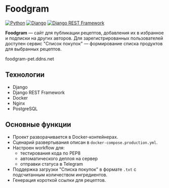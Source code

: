 # Foodgram

[![Python](https://img.shields.io/badge/Python-3776AB?style=plastic&logo=python&logoColor=092E20&labelColor=white)](https://www.python.org/) [![Django](https://img.shields.io/badge/django-822e0d?style=plastic&logo=django&logoColor=092E20&labelColor=white)](https://www.djangoproject.com/) [![Django REST Framework](https://img.shields.io/badge/-Django_REST_framework-DC143C?style=red)](https://www.django-rest-framework.org/)

**Foodgram** — сайт для публикации рецептов, добавления их в избранное и подписки на других авторов. Для зарегистрированных пользователей доступен сервис "Список покупок" — формирование списка продуктов для выбранных рецептов.

foodgram-pet.ddns.net

## Технологии
- Django
- Django REST Framework
- Docker
- Nginx
- PostgreSQL

## Основные функции
- Проект разворачивается в Docker-контейнерах.
- Сценарий развертывания описан в `docker-compose.production.yml`.
- Настроен workflow для:
  - тестирования кода по PEP8
  - автоматического деплоя на сервер
  - отправки статуса в Telegram
- Поддержка загрузки "Списка покупок" в формате `.txt` с подсчитанным количеством ингредиентов.
- Генерация короткой ссылки для рецептов.
